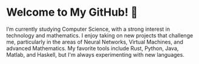 # Welcome to My GitHub! 👋

I’m currently studying Computer Science, with a strong interest in technology and mathematics. I enjoy taking on new projects that challenge me, particularly in the areas of Neural Networks, Virtual Machines, and advanced Mathematics. My favorite tools include Rust, Python, Java, Matlab, and Haskell, but I'm always experimenting with new languages.


